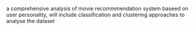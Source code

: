 a comprehensive analysis of movie recommmendation system baseed on user personality, will include classification and clustering approaches to analyse the dataset
